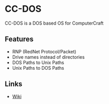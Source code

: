 # CC-DOS
CC-DOS is a DOS based OS for ComputerCraft

## Features
* RNP (RedNet Protocol/Packet)
* Drive names instead of directories
* DOS Paths to Unix Paths
* Unix Paths to DOS Paths

## Links
* [Wiki](https://github.com/SpaceboyRoss01/cc-dos/wiki)